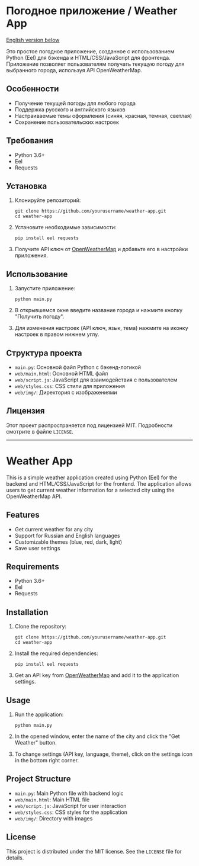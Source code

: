 # Погодное приложение / Weather App

[English version below](#weather-app)

Это простое погодное приложение, созданное с использованием Python (Eel) для бэкенда и HTML/CSS/JavaScript для фронтенда. Приложение позволяет пользователям получать текущую погоду для выбранного города, используя API OpenWeatherMap.

## Особенности

- Получение текущей погоды для любого города
- Поддержка русского и английского языков
- Настраиваемые темы оформления (синяя, красная, темная, светлая)
- Сохранение пользовательских настроек

## Требования

- Python 3.6+
- Eel
- Requests

## Установка

1. Клонируйте репозиторий:

   ```
   git clone https://github.com/yourusername/weather-app.git
   cd weather-app
   ```

2. Установите необходимые зависимости:

   ```
   pip install eel requests
   ```

3. Получите API ключ от [OpenWeatherMap](https://openweathermap.org/api) и добавьте его в настройки приложения.

## Использование

1. Запустите приложение:

   ```
   python main.py
   ```

2. В открывшемся окне введите название города и нажмите кнопку "Получить погоду".

3. Для изменения настроек (API ключ, язык, тема) нажмите на иконку настроек в правом нижнем углу.

## Структура проекта

- `main.py`: Основной файл Python с бэкенд-логикой
- `web/main.html`: Основной HTML файл
- `web/script.js`: JavaScript для взаимодействия с пользователем
- `web/styles.css`: CSS стили для приложения
- `web/img/`: Директория с изображениями

## Лицензия

Этот проект распространяется под лицензией MIT. Подробности смотрите в файле `LICENSE`.

---

# Weather App

This is a simple weather application created using Python (Eel) for the backend and HTML/CSS/JavaScript for the frontend. The application allows users to get current weather information for a selected city using the OpenWeatherMap API.

## Features

- Get current weather for any city
- Support for Russian and English languages
- Customizable themes (blue, red, dark, light)
- Save user settings

## Requirements

- Python 3.6+
- Eel
- Requests

## Installation

1. Clone the repository:

   ```
   git clone https://github.com/yourusername/weather-app.git
   cd weather-app
   ```

2. Install the required dependencies:

   ```
   pip install eel requests
   ```

3. Get an API key from [OpenWeatherMap](https://openweathermap.org/api) and add it to the application settings.

## Usage

1. Run the application:

   ```
   python main.py
   ```

2. In the opened window, enter the name of the city and click the "Get Weather" button.

3. To change settings (API key, language, theme), click on the settings icon in the bottom right corner.

## Project Structure

- `main.py`: Main Python file with backend logic
- `web/main.html`: Main HTML file
- `web/script.js`: JavaScript for user interaction
- `web/styles.css`: CSS styles for the application
- `web/img/`: Directory with images

## License

This project is distributed under the MIT license. See the `LICENSE` file for details.
